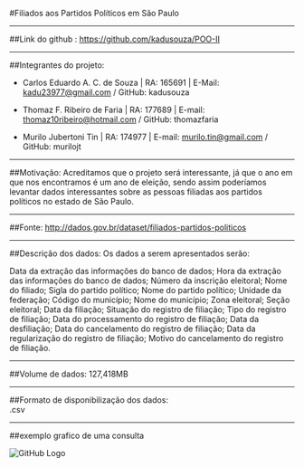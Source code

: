 #Filiados aos Partidos Políticos em São Paulo

---------------------------------------------------------------------------------

##Link do github : 
https://github.com/kadusouza/POO-II

---------------------------------------------------------------------------------

##Integrantes do projeto:
- Carlos Eduardo A. C. de Souza   | RA: 165691 | E-Mail: kadu23977@gmail.com          / GitHub: kadusouza

- Thomaz F. Ribeiro de Faria      | RA: 177689 | E-mail: thomaz10ribeiro@hotmail.com / GitHub: thomazfaria

- Murilo Jubertoni Tin 	          | RA: 174977 | E-mail: murilo.tin@gmail.com       / GitHub: murilojt

---------------------------------------------------------------------------------

##Motivação: 
Acreditamos que o projeto será interessante, já que o ano em que nos encontramos é um ano de eleição, sendo assim poderíamos levantar dados interessantes sobre as pessoas filiadas aos partidos políticos no estado de São Paulo.

---------------------------------------------------------------------------------

##Fonte:
http://dados.gov.br/dataset/filiados-partidos-politicos

---------------------------------------------------------------------------------

##Descrição dos dados: Os dados a serem apresentados serão: 

Data da extração das informações do banco de dados;
Hora da extração das informações do banco de dados;
Número da inscrição eleitoral;
Nome do filiado;
Sigla do partido político;
Nome do partido político;
Unidade da federação;
Código do município;
Nome do município;
Zona eleitoral;
Seção eleitoral;
Data da filiação;
Situação do registro de filiação;
Tipo do registro de filiação;
Data do processamento do registro de filiação;
Data da desfiliação;
Data do cancelamento do registro de filiação;
Data da regularização do registro de filiação;
Motivo do cancelamento do registro de filiação.

---------------------------------------------------------------------------------
##Volume de dados:
127,418MB

---------------------------------------------------------------------------------

##Formato de disponibilização dos dados:  
.csv

---------------------------------------------------------------------------------
##exemplo grafico de uma consulta

![GitHub Logo](/images/logo.png)
